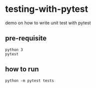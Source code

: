 # testing-with-pytest
demo on how to write unit test with pytest

## pre-requisite
    python 3
    pytest

## how to run
```
python -m pytest tests
```